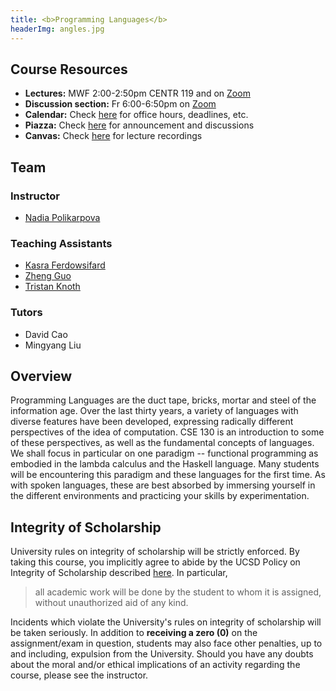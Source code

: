 ```yaml
---
title: <b>Programming Languages</b>
headerImg: angles.jpg
---
```


## Course Resources

- **Lectures:**             MWF 2:00-2:50pm CENTR 119 and on [Zoom](https://ucsd.zoom.us/j/934813358)
- **Discussion section:**   Fr 6:00-6:50pm on [Zoom](https://ucsd.zoom.us/j/934813358)
- **Calendar:**             Check [here](calendar.html) for office hours, deadlines, etc.
- **Piazza:**               Check [here](https://www.piazza.com/ucsd/fall2021/cse130/home) for announcement and discussions
- **Canvas:**               Check [here](https://canvas.ucsd.edu/courses/30739) for lecture recordings


## Team

### Instructor

* [Nadia Polikarpova](https://cseweb.ucsd.edu/~npolikarpova/)

### Teaching Assistants

* [Kasra Ferdowsifard](https://weirdmachine.me/)
* [Zheng Guo](https://aaronguo1996.github.io/)
* [Tristan Knoth](https://tjknoth.github.io/)

### Tutors

* David Cao
* Mingyang Liu

## Overview

Programming Languages are the duct tape, bricks, mortar
and steel of the information age. Over the last thirty
years, a variety of languages with diverse features have
been developed, expressing radically different perspectives
of the idea of computation. CSE 130 is an introduction to
some of these perspectives, as well as the fundamental concepts of
languages. We shall focus in particular on one paradigm -- functional
programming as embodied in the lambda calculus and the Haskell language. 
Many students will be encountering this
paradigm and these languages for the first time. As with
spoken languages, these are best absorbed by immersing yourself
in the different environments and practicing your skills by
experimentation.

## Integrity of Scholarship

University rules on integrity of scholarship will be strictly enforced. By
taking this course, you implicitly agree to abide by the UCSD Policy on
Integrity of Scholarship described [here](https://senate.ucsd.edu/Operating-Procedures/Senate-Manual/appendices/2).
In particular,

> all academic work will be done by the student to whom it is assigned,
> without unauthorized aid of any kind.

Incidents which violate the University's rules on integrity of scholarship
will be taken seriously.  In addition to **receiving a zero (0)** on the
assignment/exam in question, students may also face other penalties,
up to and including, expulsion from the University.  Should you have
any doubts about the moral and/or ethical implications of an activity
regarding the course, please see the instructor.